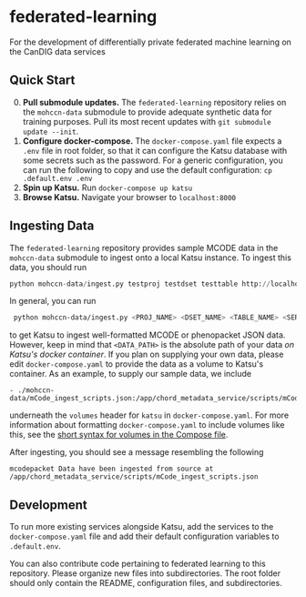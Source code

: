 # federated-learning
For the development of differentially private federated machine learning on the CanDIG data services

## Quick Start

0. **Pull submodule updates.** The `federated-learning` repository relies on the `mohccn-data` submodule to provide adequate synthetic data for training purposes. Pull its most recent updates with `git submodule update --init`.
1. **Configure docker-compose.** The `docker-compose.yaml` file expects a `.env` file in root folder, so that it can configure the Katsu database with some secrets such as the password. For a generic configuration, you can run the following to copy and use the default configuration: `cp .default.env .env`
2. **Spin up Katsu.** Run `docker-compose up katsu`
3. **Browse Katsu.** Navigate your browser to `localhost:8000`

## Ingesting Data

The `federated-learning` repository provides sample MCODE data in the `mohccn-data` submodule to ingest onto a local Katsu instance. To ingest this data, you should run
 ```python
 python mohccn-data/ingest.py testproj testdset testtable http://localhost:8000 /app/chord_metadata_service/scripts/mCode_ingest_scripts.json mcodepacket
 ```

 In general, you can run 
 ```bash
  python mohccn-data/ingest.py <PROJ_NAME> <DSET_NAME> <TABLE_NAME> <SERVER_ADDR> <DATA_PATH> <DATA_TYPE>
 ```
 to get Katsu to ingest well-formatted MCODE or phenopacket JSON data. However, keep in mind that `<DATA_PATH>` is the absolute path of your data _on Katsu's docker container_. If you plan on supplying your own data, please edit `docker-compose.yaml` to provide the data as a volume to Katsu's container. As an example, to supply our sample data, we include
 ```
- ./mohccn-data/mCode_ingest_scripts.json:/app/chord_metadata_service/scripts/mCode_ingest_scripts.json
 ```
 underneath the `volumes` header for `katsu` in `docker-compose.yaml`. For more information about formatting `docker-compose.yaml` to include volumes like this, see the [short syntax for volumes in the Compose file](https://docs.docker.com/compose/compose-file/compose-file-v3/#volumes).

 After ingesting, you should see a message resembling the following
 ```
 mcodepacket Data have been ingested from source at /app/chord_metadata_service/scripts/mCode_ingest_scripts.json
 ```

## Development

To run more existing services alongside Katsu, add the services to the `docker-compose.yaml` file and add their default configuration variables to `.default.env`.

You can also contribute code pertaining to federated learning to this repository. Please organize new files into subdirectories. The root folder should only contain the README, configuration files, and subdirectories.
